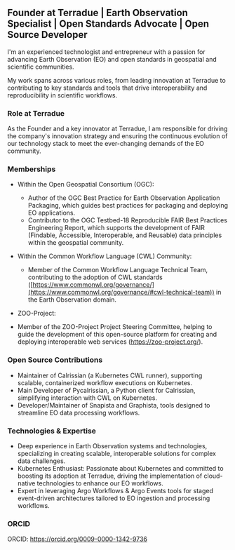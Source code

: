 ## Founder at Terradue | Earth Observation Specialist | Open Standards Advocate | Open Source Developer

I'm an experienced technologist and entrepreneur with a passion for advancing Earth Observation (EO) and open standards in geospatial and scientific communities. 

My work spans across various roles, from leading innovation at Terradue to contributing to key standards and tools that drive interoperability and reproducibility in scientific workflows.

### Role at Terradue

As the Founder and a key innovator at Terradue, I am responsible for driving the company's innovation strategy and ensuring the continuous evolution of our technology stack to meet the ever-changing demands of the EO community.

### Memberships

* Within the Open Geospatial Consortium (OGC):

  * Author of the OGC Best Practice for Earth Observation Application Packaging, which guides best practices for packaging and deploying EO applications.
  * Contributor to the OGC Testbed-18 Reproducible FAIR Best Practices Engineering Report, which supports the development of FAIR (Findable, Accessible, Interoperable, and Reusable) data principles within the geospatial community.

* Within the Common Workflow Language (CWL) Community:

  * Member of the Common Workflow Language Technical Team, contributing to the adoption of CWL standards ([https://www.commonwl.org/governance/](https://www.commonwl.org/governance/#cwl-technical-team)) in the Earth Observation domain.

* ZOO-Project:

 * Member of the ZOO-Project Project Steering Committee, helping to guide the development of this open-source platform for creating and deploying interoperable web services (https://zoo-project.org/).

### Open Source Contributions

* Maintainer of Calrissian (a Kubernetes CWL runner), supporting scalable, containerized workflow executions on Kubernetes.
* Main Developer of Pycalrissian, a Python client for Calrissian, simplifying interaction with CWL on Kubernetes.
* Developer/Maintainer of Snapista and Graphista, tools designed to streamline EO data processing workflows.

### Technologies & Expertise

* Deep experience in Earth Observation systems and technologies, specializing in creating scalable, interoperable solutions for complex data challenges.
* Kubernetes Enthusiast: Passionate about Kubernetes and committed to boosting its adoption at Terradue, driving the implementation of cloud-native technologies to enhance our EO workflows.
* Expert in leveraging Argo Workflows & Argo Events tools for staged event-driven architectures tailored to EO ingestion and processing workflows.

### ORCID

ORCID: https://orcid.org/0009-0000-1342-9736
